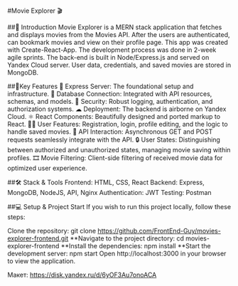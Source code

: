 #Movie Explorer 🎬

##📜 Introduction
Movie Explorer is a MERN stack application that fetches and displays movies from the Movies API. After the users are authenticated, can bookmark movies and view on their profile page. This app was created with Create-React-App. The development process was done in 2-week agile sprints. The back-end is built in Node/Express.js and served on Yandex Cloud server. User data, credentials, and saved movies are stored in MongoDB.

##🌟Key Features
🚀 Express Server: The foundational setup and infrastructure.
💽 Database Connection: Integrated with API resources, schemas, and models.
🔐 Security: Robust logging, authentication, and authorization systems.
☁ Deployment: The backend is airborne on Yandex Cloud.
⚛ React Components: Beautifully designed and ported markup to React.
🧑‍💻 User Features: Registration, login, profile editing, and the logic to handle saved movies.
🔄 API Interaction: Asynchronous GET and POST requests seamlessly integrate with the API.
🔒 User States: Distinguishing between authorized and unauthorized states, managing movie saving within profiles.
🎞 Movie Filtering: Client-side filtering of received movie data for optimized user experience.

##🛠 Stack & Tools
Frontend: HTML, CSS, React
Backend: Express, MongoDB, NodeJS, API, Nginx
Authentication: JWT
Testing: Postman

##💻 Setup & Project Start
If you wish to run this project locally, follow these steps:

Clone the repository:
git clone https://github.com/FrontEnd-Guy/movies-explorer-frontend.git
**Navigate to the project directory:
cd movies-explorer-frontend
**Install the dependencies:
npm install
**Start the development server:
npm start
Open http://localhost:3000 in your browser to view the application.


Макет: https://disk.yandex.ru/d/6yOF3Au7onoACA
